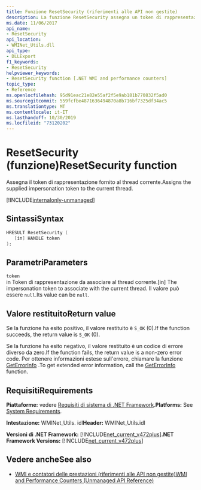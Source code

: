 ```yaml
---
title: Funzione ResetSecurity (riferimenti alle API non gestite)
description: La funzione ResetSecurity assegna un token di rappresentazione al thread corrente.
ms.date: 11/06/2017
api_name:
- ResetSecurity
api_location:
- WMINet_Utils.dll
api_type:
- DLLExport
f1_keywords:
- ResetSecurity
helpviewer_keywords:
- ResetSecurity function [.NET WMI and performance counters]
topic_type:
- Reference
ms.openlocfilehash: 95d91eac21e82e55af2f5e9ab181b770832f5ad0
ms.sourcegitcommit: 559fcfbe4871636494870a8b716bf7325df34ac5
ms.translationtype: MT
ms.contentlocale: it-IT
ms.lasthandoff: 10/30/2019
ms.locfileid: "73120202"
---
```

# <a name="resetsecurity-function"></a><span data-ttu-id="00c97-103">ResetSecurity (funzione)</span><span class="sxs-lookup"><span data-stu-id="00c97-103">ResetSecurity function</span></span>
<span data-ttu-id="00c97-104">Assegna il token di rappresentazione fornito al thread corrente.</span><span class="sxs-lookup"><span data-stu-id="00c97-104">Assigns the supplied impersonation token to the current thread.</span></span>   
  
[!INCLUDE[internalonly-unmanaged](../../../../includes/internalonly-unmanaged.md)]
  
## <a name="syntax"></a><span data-ttu-id="00c97-105">Sintassi</span><span class="sxs-lookup"><span data-stu-id="00c97-105">Syntax</span></span>  
  
```cpp  
HRESULT ResetSecurity (
   [in] HANDLE token
); 
```  

## <a name="parameters"></a><span data-ttu-id="00c97-106">Parametri</span><span class="sxs-lookup"><span data-stu-id="00c97-106">Parameters</span></span>

`token`  
<span data-ttu-id="00c97-107">in Token di rappresentazione da associare al thread corrente.</span><span class="sxs-lookup"><span data-stu-id="00c97-107">[in] The impersonation token to associate with the current thread.</span></span> <span data-ttu-id="00c97-108">Il valore può essere `null`.</span><span class="sxs-lookup"><span data-stu-id="00c97-108">Its value can be `null`.</span></span> 

## <a name="return-value"></a><span data-ttu-id="00c97-109">Valore restituito</span><span class="sxs-lookup"><span data-stu-id="00c97-109">Return value</span></span>

<span data-ttu-id="00c97-110">Se la funzione ha esito positivo, il valore restituito è `S_OK` (0).</span><span class="sxs-lookup"><span data-stu-id="00c97-110">If the function succeeds, the return value is `S_OK` (0).</span></span>

<span data-ttu-id="00c97-111">Se la funzione ha esito negativo, il valore restituito è un codice di errore diverso da zero.</span><span class="sxs-lookup"><span data-stu-id="00c97-111">If the function fails, the return value is a non-zero error code.</span></span> <span data-ttu-id="00c97-112">Per ottenere informazioni estese sull'errore, chiamare la funzione [GetErrorInfo](geterrorinfo.md) .</span><span class="sxs-lookup"><span data-stu-id="00c97-112">To get extended error information, call the [GetErrorInfo](geterrorinfo.md) function.</span></span>
  
## <a name="requirements"></a><span data-ttu-id="00c97-113">Requisiti</span><span class="sxs-lookup"><span data-stu-id="00c97-113">Requirements</span></span>  
 <span data-ttu-id="00c97-114">**Piattaforme:** vedere [Requisiti di sistema di .NET Framework](../../get-started/system-requirements.md).</span><span class="sxs-lookup"><span data-stu-id="00c97-114">**Platforms:** See [System Requirements](../../get-started/system-requirements.md).</span></span>  
  
 <span data-ttu-id="00c97-115">**Intestazione:** WMINet_Utils. idl</span><span class="sxs-lookup"><span data-stu-id="00c97-115">**Header:** WMINet_Utils.idl</span></span>  
  
 <span data-ttu-id="00c97-116">**Versioni di .NET Framework:** [!INCLUDE[net_current_v472plus](../../../../includes/net-current-v472plus.md)]</span><span class="sxs-lookup"><span data-stu-id="00c97-116">**.NET Framework Versions:** [!INCLUDE[net_current_v472plus](../../../../includes/net-current-v472plus.md)]</span></span>  
  
## <a name="see-also"></a><span data-ttu-id="00c97-117">Vedere anche</span><span class="sxs-lookup"><span data-stu-id="00c97-117">See also</span></span>

- [<span data-ttu-id="00c97-118">WMI e contatori delle prestazioni (riferimenti alle API non gestite)</span><span class="sxs-lookup"><span data-stu-id="00c97-118">WMI and Performance Counters (Unmanaged API Reference)</span></span>](index.md)
